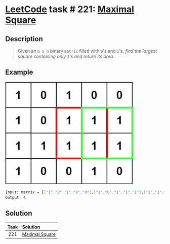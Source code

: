 # [LeetCode][leetcode] task # 221: [Maximal Square][task]

Description
-----------

> Given an `m x n` binary `matrix` filled with `0`'s and `1`'s,
> _find the largest square containing only `1`'s and return its area_.
 
 Example
-------

![matrix.png](image/matrix.png)

```sh
Input: matrix = [["1","0","1","0","0"],["1","0","1","1","1"],["1","1","1","1","1"],["1","0","0","1","0"]]
Output: 4
```

Solution
--------

| Task | Solution                   |
|:----:|:---------------------------|
| 221  | [Maximal Square][solution] |


[leetcode]: <http://leetcode.com/>
[task]: <https://leetcode.com/problems/base-7/>
[solution]: <https://github.com/wellaxis/praxis-leetcode/blob/main/src/main/java/com/witalis/praxis/leetcode/task/h3/p221/option/Practice.java>
